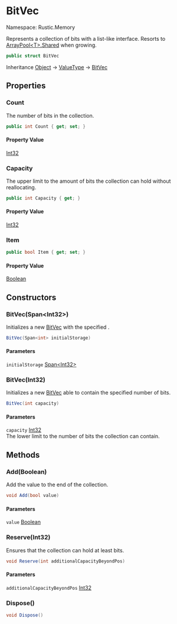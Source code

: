 # BitVec

Namespace: Rustic.Memory

Represents a collection of bits with a list-like interface. Resorts to [ArrayPool&lt;T&gt;.Shared](https://docs.microsoft.com/en-us/dotnet/api/system.buffers.arraypool-1.shared) when growing.

```csharp
public struct BitVec
```

Inheritance [Object](https://docs.microsoft.com/en-us/dotnet/api/system.object) → [ValueType](https://docs.microsoft.com/en-us/dotnet/api/system.valuetype) → [BitVec](./rustic.memory.bitvec.md)

## Properties

### **Count**

The number of bits in the collection.

```csharp
public int Count { get; set; }
```

#### Property Value

[Int32](https://docs.microsoft.com/en-us/dotnet/api/system.int32)<br>

### **Capacity**

The upper limit to the amount of bits the collection can hold without reallocating.

```csharp
public int Capacity { get; }
```

#### Property Value

[Int32](https://docs.microsoft.com/en-us/dotnet/api/system.int32)<br>

### **Item**

```csharp
public bool Item { get; set; }
```

#### Property Value

[Boolean](https://docs.microsoft.com/en-us/dotnet/api/system.boolean)<br>

## Constructors

### **BitVec(Span&lt;Int32&gt;)**

Initializes a new [BitVec](./rustic.memory.bitvec.md) with the specified .

```csharp
BitVec(Span<int> initialStorage)
```

#### Parameters

`initialStorage` [Span&lt;Int32&gt;](https://docs.microsoft.com/en-us/dotnet/api/system.span-1)<br>

### **BitVec(Int32)**

Initializes a new [BitVec](./rustic.memory.bitvec.md) able to contain the specified number of bits.

```csharp
BitVec(int capacity)
```

#### Parameters

`capacity` [Int32](https://docs.microsoft.com/en-us/dotnet/api/system.int32)<br>
The lower limit to the number of bits the collection can contain.

## Methods

### **Add(Boolean)**

Add the value to the end of the collection.

```csharp
void Add(bool value)
```

#### Parameters

`value` [Boolean](https://docs.microsoft.com/en-us/dotnet/api/system.boolean)<br>

### **Reserve(Int32)**

Ensures that the collection can hold at least  bits.

```csharp
void Reserve(int additionalCapacityBeyondPos)
```

#### Parameters

`additionalCapacityBeyondPos` [Int32](https://docs.microsoft.com/en-us/dotnet/api/system.int32)<br>

### **Dispose()**

```csharp
void Dispose()
```
